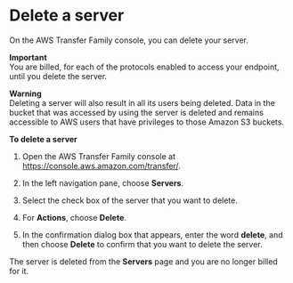 # Delete a server<a name="delete-server"></a>

On the AWS Transfer Family console, you can delete your server\.

**Important**  
You are billed, for each of the protocols enabled to access your endpoint, until you delete the server\.

**Warning**  
Deleting a server will also result in all its users being deleted\. Data in the bucket that was accessed by using the server is deleted and remains accessible to AWS users that have privileges to those Amazon S3 buckets\.

**To delete a server**

1. Open the AWS Transfer Family console at [https://console\.aws\.amazon\.com/transfer/](https://console.aws.amazon.com/transfer/)\.

1. In the left navigation pane, choose **Servers**\.

1. Select the check box of the server that you want to delete\.

1. For **Actions**, choose **Delete**\.

1. In the confirmation dialog box that appears, enter the word **delete**, and then choose **Delete** to confirm that you want to delete the server\.

 The server is deleted from the **Servers** page and you are no longer billed for it\.